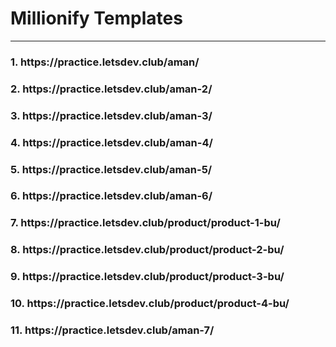# Millionify Templates

<hr>

<h3>1. <span>https://practice.letsdev.club/aman/</span></h3>
<h3>2. <span>https://practice.letsdev.club/aman-2/</span></h3>
<h3>3. <span>https://practice.letsdev.club/aman-3/</span></h3>
<h3>4. <span>https://practice.letsdev.club/aman-4/</span></h3>
<h3>5. <span>https://practice.letsdev.club/aman-5/</span></h3>
<h3>6. <span>https://practice.letsdev.club/aman-6/</span></h3>
<h3>7. <span>https://practice.letsdev.club/product/product-1-bu/</span></h3>
<h3>8. <span>https://practice.letsdev.club/product/product-2-bu/</span></h3>
<h3>9. <span>https://practice.letsdev.club/product/product-3-bu/</span></h3>
<h3>10. <span>https://practice.letsdev.club/product/product-4-bu/</span></h3>
<h3>11. <span>https://practice.letsdev.club/aman-7/</span></h3>



